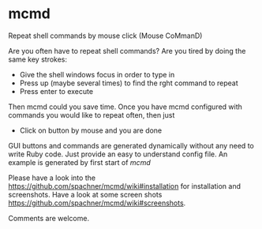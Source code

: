 # mcmd
Repeat shell commands by mouse click (Mouse CoMmanD)

Are you often have to repeat shell commands? Are you tired by doing the same key strokes:

* Give the shell windows focus in order to type in
* Press up (maybe several times) to find the rght command to repeat
* Press enter to execute

Then mcmd could you save time. Once you have mcmd configured with commands you would like to repeat often, then just

* Click on button by mouse and you are done

GUI buttons and commands are generated dynamically without any need to write Ruby code. Just provide an easy to understand config file. An example is generated by first start of _mcmd_

Please have a look into the https://github.com/spachner/mcmd/wiki#installation for installation and screenshots. 
Have a look at some screen shots https://github.com/spachner/mcmd/wiki#screenshots.

Comments are welcome.
